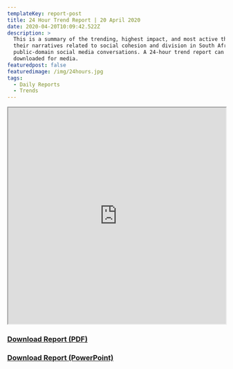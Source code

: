 ```yaml
---
templateKey: report-post
title: 24 Hour Trend Report | 20 April 2020
date: 2020-04-20T10:09:42.522Z
description: >
  This is a summary of the trending, highest impact, and most active themes and
  their narratives related to social cohesion and division in South African
  public-domain social media conversations. A 24-hour trend report can be
  downloaded for media.
featuredpost: false
featuredimage: /img/24hours.jpg
tags:
  - Daily Reports
  - Trends
---
```

<iframe src="https://drive.google.com/file/d/1Zk-iLQ_oiD5Dr0cEQ1RIbElrcS0irO9o/preview" width="100%" height="500"></iframe>
<br> <a href="https://drive.google.com/u/0/uc?id=1Zk-iLQ_oiD5Dr0cEQ1RIbElrcS0irO9o&export=download" target="blank"><h3><strong>Download Report (PDF)</h3></strong></a><a href="https://docs.google.com/presentation/d/1RobrMe4tNZoXCxsVaIkZ-sv2zAfEv072MmskLNeXcaE/edit?usp=sharing" target="blank"><h3><strong>Download Report (PowerPoint)</h3></strong></a>